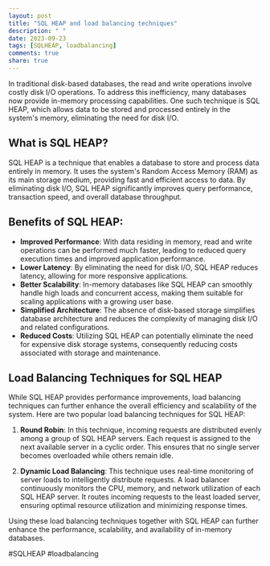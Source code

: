 ```yaml
---
layout: post
title: "SQL HEAP and load balancing techniques"
description: " "
date: 2023-09-23
tags: [SQLHEAP, loadbalancing]
comments: true
share: true
---
```


In traditional disk-based databases, the read and write operations involve costly disk I/O operations. To address this inefficiency, many databases now provide in-memory processing capabilities. One such technique is SQL HEAP, which allows data to be stored and processed entirely in the system's memory, eliminating the need for disk I/O.

## What is SQL HEAP?

SQL HEAP is a technique that enables a database to store and process data entirely in memory. It uses the system's Random Access Memory (RAM) as its main storage medium, providing fast and efficient access to data. By eliminating disk I/O, SQL HEAP significantly improves query performance, transaction speed, and overall database throughput.

## Benefits of SQL HEAP:

- **Improved Performance**: With data residing in memory, read and write operations can be performed much faster, leading to reduced query execution times and improved application performance.
- **Lower Latency**: By eliminating the need for disk I/O, SQL HEAP reduces latency, allowing for more responsive applications.
- **Better Scalability**: In-memory databases like SQL HEAP can smoothly handle high loads and concurrent access, making them suitable for scaling applications with a growing user base.
- **Simplified Architecture**: The absence of disk-based storage simplifies database architecture and reduces the complexity of managing disk I/O and related configurations.
- **Reduced Costs**: Utilizing SQL HEAP can potentially eliminate the need for expensive disk storage systems, consequently reducing costs associated with storage and maintenance.

## Load Balancing Techniques for SQL HEAP

While SQL HEAP provides performance improvements, load balancing techniques can further enhance the overall efficiency and scalability of the system. Here are two popular load balancing techniques for SQL HEAP:

1. **Round Robin**: In this technique, incoming requests are distributed evenly among a group of SQL HEAP servers. Each request is assigned to the next available server in a cyclic order. This ensures that no single server becomes overloaded while others remain idle.

2. **Dynamic Load Balancing**: This technique uses real-time monitoring of server loads to intelligently distribute requests. A load balancer continuously monitors the CPU, memory, and network utilization of each SQL HEAP server. It routes incoming requests to the least loaded server, ensuring optimal resource utilization and minimizing response times.

Using these load balancing techniques together with SQL HEAP can further enhance the performance, scalability, and availability of in-memory databases.

#SQLHEAP #loadbalancing